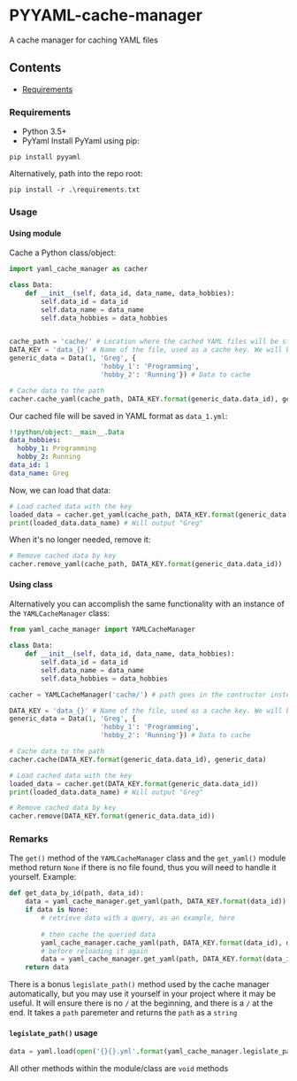 # PYYAML-cache-manager
A cache manager for caching YAML files
## Contents
- [Requirements](Requirements)
### Requirements
- Python 3.5+
- PyYaml
Install PyYaml using pip:
```
pip install pyyaml
```
Alternatively, path into the repo root:
```
pip install -r .\requirements.txt
```
### Usage
#### Using module
Cache a Python class/object:
```py
import yaml_cache_manager as cacher

class Data:
    def __init__(self, data_id, data_name, data_hobbies):
        self.data_id = data_id
        self.data_name = data_name
        self.data_hobbies = data_hobbies


cache_path = 'cache/' # Location where the cached YAML files will be stored
DATA_KEY = 'data_{}' # Name of the file, used as a cache key. We will be formatting this
generic_data = Data(1, 'Greg', {
                       'hobby_1': 'Programming',
                       'hobby_2': 'Running'}) # Data to cache

# Cache data to the path
cacher.cache_yaml(cache_path, DATA_KEY.format(generic_data.data_id), generic_data)
```
Our cached file will be saved in YAML format as `data_1.yml`:
```yml
!!python/object:__main__.Data
data_hobbies:
  hobby_1: Programming
  hobby_2: Running
data_id: 1
data_name: Greg
```
Now, we can load that data:
```py
# Load cached data with the key
loaded_data = cacher.get_yaml(cache_path, DATA_KEY.format(generic_data.data_id))
print(loaded_data.data_name) # Will output "Greg"
```
When it's no longer needed, remove it:
```py
# Remove cached data by key
cacher.remove_yaml(cache_path, DATA_KEY.format(generic_data.data_id))
```
#### Using class
Alternatively you can accomplish the same functionality with an instance of the `YAMLCacheManager` class:
```py
from yaml_cache_manager import YAMLCacheManager

class Data:
    def __init__(self, data_id, data_name, data_hobbies):
        self.data_id = data_id
        self.data_name = data_name
        self.data_hobbies = data_hobbies

cacher = YAMLCacheManager('cache/') # path goes in the contructor instead

DATA_KEY = 'data_{}' # Name of the file, used as a cache key. We will be formatting this
generic_data = Data(1, 'Greg', {
                       'hobby_1': 'Programming',
                       'hobby_2': 'Running'}) # Data to cache

# Cache data to the path
cacher.cache(DATA_KEY.format(generic_data.data_id), generic_data)

# Load cached data with the key
loaded_data = cacher.get(DATA_KEY.format(generic_data.data_id))
print(loaded_data.data_name) # Will output "Greg"

# Remove cached data by key
cacher.remove(DATA_KEY.format(generic_data.data_id))
```
### Remarks
The `get()` method of the `YAMLCacheManager` class and the `get_yaml()` module method return `None` if there is no file found, thus you will need to handle it yourself. Example:
```py
def get_data_by_id(path, data_id):
    data = yaml_cache_manager.get_yaml(path, DATA_KEY.format(data_id))
    if data is None:
        # retrieve data with a query, as an example, here
        
        # then cache the queried data
        yaml_cache_manager.cache_yaml(path, DATA_KEY.format(data_id), queried_data)
        # before reloading it again
        data = yaml_cache_manager.get_yaml(path, DATA_KEY.format(data_id))
    return data
 ```
There is a bonus `legislate_path()` method used by the cache manager automatically, but you may use it yourself in your project where it may be useful. It will ensure there is no `/` at the beginning, and there is a `/` at the end. It takes a `path` paremeter and returns the `path` as a `string`
#### `legislate_path()` usage
```py
data = yaml.load(open('{}{}.yml'.format(yaml_cache_manager.legislate_path(path), key)))
```
All other methods within the module/class are `void` methods
